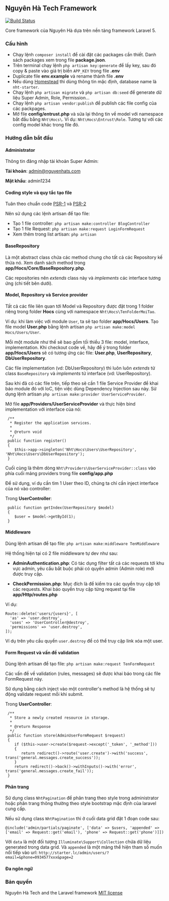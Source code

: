 ## Nguyên Hà Tech Framework

[![Build Status](https://travis-ci.org/fsd14/nht-starter.svg)](https://travis-ci.org/fsd14/nht-starter)

Core framework của Nguyên Hà dựa trên nền tảng framework Laravel 5.

### Cấu hình

- Chạy lệnh `composer install` để cài đặt các packages cần thiết. Danh sách packages xem trong file **package.json**.
- Trên terminal chạy lệnh `php artisan key:generate` để lấy key, sau đó copy & paste vào giá trị biến `APP_KEY` trong file **.env**
- Duplicate file **env.example** và rename thành file **.env**
- Nếu dùng [Homestead](http://laravel.com/docs/5.1/homestead) thì dùng thông tin mặc định, database name là `nht-starter`.
- Chạy lệnh `php artisan migrate` và `php artisan db:seed` để generate dữ liệu Super Admin, Role, Permission...
- Chạy lệnh `php artisan vendor:publish` để publish các file config của các packpages.
- Mở file **config/entrust.php** và sửa lại thông tin về model với namespace bắt đầu bằng `Nht\Hocs\`. Ví dụ: `Nht\Hocs\Entrust\Role`. Tương tự với các config model khác trong file đó.

### Hướng dẫn bắt đầu

#### Administrator

Thông tin đăng nhập tài khoản Super Admin:

**Tài khoản**: admin@nguyenhats.com

**Mật khẩu**: admin1234

#### Coding style và quy tắc tạo file

Tuân theo chuẩn code [PSR-1](http://www.php-fig.org/psr/psr-1/) và [PSR-2](http://www.php-fig.org/psr/psr-2/)

Nên sử dụng các lệnh artisan để tạo file:

- Tạo 1 file controller: `php artisan make:controller BlogController`
- Tạo 1 file Request: `php artisan make:request LoginFormRequest`
- Xem thêm trong list artisan: `php artisan`

#### BaseRepository

Là một abstract class chứa các method chung cho tất cả các Repository kế thừa nó. Xem danh sách method trong **app/Hocs/Core/BaseRepository.php**.

Các repositories nên *extends* class này và *implements* các interface tương ứng (chi tiết bên dưới).

#### Model, Repository và Service provider

Tất cả các file liên quan tới Model và Repository được đặt trong  1 folder riêng trong folder **Hocs** cùng với namespace `Nht\Hocs\TenFolderMoiTao`.

Ví dụ: khi làm việc với module `User`, ta sẽ tạo folder **app/Hocs/Users**. Tạo file model **User.php** bằng lệnh artisan `php artisan make:model Hocs/Users/User`.

Mỗi một module như thế sẽ bao gồm tối thiểu 3 file: model, interface, implementation. Khi checkout code về, hãy để ý trong folder **app/Hocs/Users** sẽ có tương ứng các file: **User.php**, **UserRepository**, **DbUserRepository**.

Các file implementation (vd: DbUserRepository) thì luôn luôn *extends* từ class `BaseRepository` và *implements* từ interface (vd: UserRepository).

Sau khi đã có các file trên, tiếp theo sẽ cần 1 file Service Provider để khai báo  module đó với IoC, tiện việc dùng Dependency Injection sau này. Sử dụng lệnh artisan `php artisan make:provider UserServiceProvider`.

Mở file **app/Providers/UserServiceProvider** và thực hiện bind implementation với interface của nó:

     /**
      * Register the application services.
      *
      * @return void
      */
     public function register()
     {
        $this->app->singleton('Nht\Hocs\Users\UserRepository', 'Nht\Hocs\Users\DbUserRepository');
     }

Cuối cùng là thêm dòng `Nht\Providers\UserServiceProvider::class` vào phía cuối mảng providers trong file **config/app.php**

Để sử dụng, ví dụ cần tìm 1 User theo ID, chúng ta chỉ cần inject interface của nó vào controller:

Trong **UserController**:

     public function getIndex(UserRepository $model)
     {
        $user = $model->getById(1);
     }

#### Middleware

Dùng lệnh artisan để tạo file: `php artisan make:middleware TenMiddleware`

Hệ thống hiện tại có 2 file middleware tự dev như sau:

- **AdminAuthentication.php**: Có tác dụng filter tất cả các requests tới khu vực admin, yêu cầu bắt buộc phải có quyền admin (Admin role) mới được truy cập.

- **CheckPermission.php**: Mục đích là để kiểm tra các quyền truy cập tới các requests. Khai báo quyền truy cập từng request tại file **app/Http/routes.php**

Ví dụ:

    Route::delete('users/{users}', [
      'as' => 'user.destroy',
      'uses' => 'UserController@destroy',
      'permissions' => 'user.destroy',
    ]);

Ví dụ trên yêu cầu quyền `user.destroy` để có thể truy cập link xóa một user.

#### Form Request và vấn đề validation

Dùng lệnh artisan để tạo file: `php artisan make:request TenFormRequest`

Các vấn đề về validation (rules, messages) sẽ được khai báo trong các file FormRequest này.

Sử dụng bằng cách inject vào một controller's method là hệ thống sẽ tự động validate request mỗi khi submit.

Trong **UserController**:

     /**
      * Store a newly created resource in storage.
      *
      * @return Response
      */
     public function store(AdminUserFormRequest $request)
     {
        if ($this->user->create($request->except('_token', '_method']))
        {
           return redirect()->route('user.create')->with('success', trans('general.messages.create_success'));
        }
        return redirect()->back()->withInputs()->with('error', trans('general.messages.create_fail'));
     }

#### Phân trang

Sử dụng class `NhtPagination` để phân trang theo style trong administrator hoặc phân trang thông thường theo style bootstrap mặc định của laravel cung cấp.

Nếu sử dụng class `NhtPagination` thì ở cuối data grid đặt 1 đoạn code sau:

    @include('admin/partials/paginate', ['data' => $users, 'appended' => ['email' => Request::get('email'), 'phone' => Request::get('phone')]])

Với `data` là một đối tượng `Illuminate\Support\Collection` chứa dữ liệu generated trong data grid. Và `appended` là một mảng thể hiện tham số muốn nối tiếp vào url: `http://starter.lc/admin/users/?email=&phone=0934577xxx&page=2`

#### Đa ngôn ngữ

### Bản quyền
Nguyên Hà Tech and the Laravel framework [MIT license](http://opensource.org/licenses/MIT)
